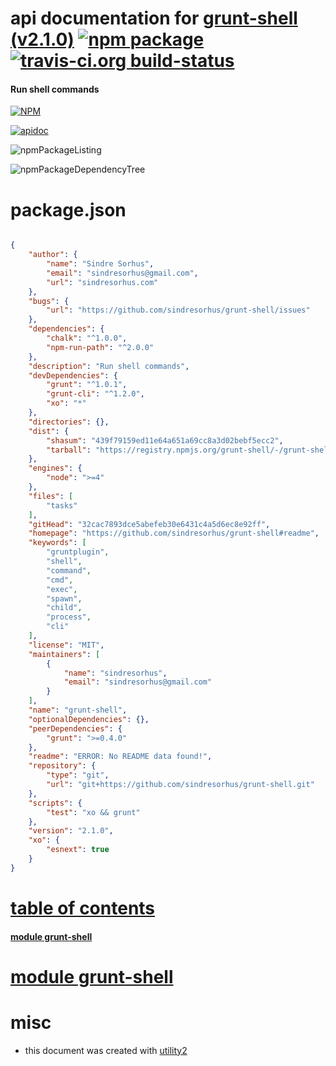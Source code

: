 # api documentation for  [grunt-shell (v2.1.0)](https://github.com/sindresorhus/grunt-shell#readme)  [![npm package](https://img.shields.io/npm/v/npmdoc-grunt-shell.svg?style=flat-square)](https://www.npmjs.org/package/npmdoc-grunt-shell) [![travis-ci.org build-status](https://api.travis-ci.org/npmdoc/node-npmdoc-grunt-shell.svg)](https://travis-ci.org/npmdoc/node-npmdoc-grunt-shell)
#### Run shell commands

[![NPM](https://nodei.co/npm/grunt-shell.png?downloads=true)](https://www.npmjs.com/package/grunt-shell)

[![apidoc](https://npmdoc.github.io/node-npmdoc-grunt-shell/build/screenCapture.buildNpmdoc.browser._2Fhome_2Ftravis_2Fbuild_2Fnpmdoc_2Fnode-npmdoc-grunt-shell_2Ftmp_2Fbuild_2Fapidoc.html.png)](https://npmdoc.github.io/node-npmdoc-grunt-shell/build..beta..travis-ci.org/apidoc.html)

![npmPackageListing](https://npmdoc.github.io/node-npmdoc-grunt-shell/build/screenCapture.npmPackageListing.svg)

![npmPackageDependencyTree](https://npmdoc.github.io/node-npmdoc-grunt-shell/build/screenCapture.npmPackageDependencyTree.svg)



# package.json

```json

{
    "author": {
        "name": "Sindre Sorhus",
        "email": "sindresorhus@gmail.com",
        "url": "sindresorhus.com"
    },
    "bugs": {
        "url": "https://github.com/sindresorhus/grunt-shell/issues"
    },
    "dependencies": {
        "chalk": "^1.0.0",
        "npm-run-path": "^2.0.0"
    },
    "description": "Run shell commands",
    "devDependencies": {
        "grunt": "^1.0.1",
        "grunt-cli": "^1.2.0",
        "xo": "*"
    },
    "directories": {},
    "dist": {
        "shasum": "439f79159ed11e64a651a69cc8a3d02bebf5ecc2",
        "tarball": "https://registry.npmjs.org/grunt-shell/-/grunt-shell-2.1.0.tgz"
    },
    "engines": {
        "node": ">=4"
    },
    "files": [
        "tasks"
    ],
    "gitHead": "32cac7893dce5abefeb30e6431c4a5d6ec8e92ff",
    "homepage": "https://github.com/sindresorhus/grunt-shell#readme",
    "keywords": [
        "gruntplugin",
        "shell",
        "command",
        "cmd",
        "exec",
        "spawn",
        "child",
        "process",
        "cli"
    ],
    "license": "MIT",
    "maintainers": [
        {
            "name": "sindresorhus",
            "email": "sindresorhus@gmail.com"
        }
    ],
    "name": "grunt-shell",
    "optionalDependencies": {},
    "peerDependencies": {
        "grunt": ">=0.4.0"
    },
    "readme": "ERROR: No README data found!",
    "repository": {
        "type": "git",
        "url": "git+https://github.com/sindresorhus/grunt-shell.git"
    },
    "scripts": {
        "test": "xo && grunt"
    },
    "version": "2.1.0",
    "xo": {
        "esnext": true
    }
}
```



# <a name="apidoc.tableOfContents"></a>[table of contents](#apidoc.tableOfContents)

#### [module grunt-shell](#apidoc.module.grunt-shell)



# <a name="apidoc.module.grunt-shell"></a>[module grunt-shell](#apidoc.module.grunt-shell)



# misc
- this document was created with [utility2](https://github.com/kaizhu256/node-utility2)
